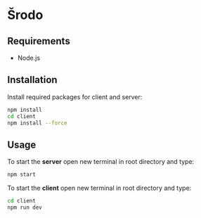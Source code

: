 # Šrodo

## Requirements

- Node.js

## Installation

Install required packages for client and server:

```bash
npm install
cd client
npm install --force
```

## Usage

To start the **server** open new terminal in root directory and type:

```bash
npm start
```

To start the **client** open new terminal in root directory and type:

```bash
cd client
npm run dev
```